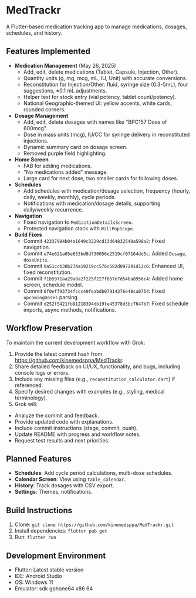 # MedTrackr

A Flutter-based medication tracking app to manage medications, dosages, schedules, and history.

## Features Implemented
- **Medication Management** (May 26, 2025)
  - Add, edit, delete medications (Tablet, Capsule, Injection, Other).
  - Quantity units (g, mg, mcg, mL, IU, Unit) with accurate conversions.
  - Reconstitution for Injection/Other: fluid, syringe size (0.3-5mL), four suggestions, ±0.1 mL adjustments.
  - Helper text for stock entry (vial potency, tablet count/potency).
  - National Geographic-themed UI: yellow accents, white cards, rounded corners.
- **Dosage Management**
  - Add, edit, delete dosages with names like "BPC157 Dose of 600mcg".
  - Dose in mass units (mcg), IU/CC for syringe delivery in reconstituted injections.
  - Dynamic summary card on dosage screen.
  - Removed purple field highlighting.
- **Home Screen**
  - FAB for adding medications.
  - "No medications added" message.
  - Large card for next dose, two smaller cards for following doses.
- **Schedules**
  - Add schedules with medication/dosage selection, frequency (hourly, daily, weekly, monthly), cycle periods.
  - Notifications with medication/dosage details, supporting daily/weekly recurrence.
- **Navigation**
  - Fixed navigation to `MedicationDetailsScreen`.
  - Protected navigation stack with `WillPopScope`.
- **Build Fixes**
  - Commit `42337984b04a1649c3229cd13d64832540a598a2`: Fixed navigation.
  - Commit `e74e621a05e653bd8d730056e2519cf07164dd5c`: Added `Dosage`, `doseUnits`.
  - Commit `0a51ccb38b274a19219cc576c682d097291d12c6`: Enhanced UI, fixed reconstitution.
  - Commit `f1b5971aa29a8a2f225f227f857e7d54ba8956c4`: Added home screen, schedule model.
  - Commit `6f0eff93734fccc40feabdb07914376e48ca0754`: Fixed `upcomingDoses` parsing.
  - Commit `d252f5421fb91218394db19fe45378d3bc7647b7`: Fixed schedule imports, async methods, notifications.

## Workflow Preservation
To maintain the current development workflow with Grok:
1. Provide the latest commit hash from https://github.com/kinemedsppa/MedTrackr.
2. Share detailed feedback on UI/UX, functionality, and bugs, including console logs or errors.
3. Include any missing files (e.g., `reconstitution_calculator.dart`) if referenced.
4. Specify desired changes with examples (e.g., styling, medical terminology).
5. Grok will:
  - Analyze the commit and feedback.
  - Provide updated code with explanations.
  - Include commit instructions (stage, commit, push).
  - Update README with progress and workflow notes.
  - Request test results and next priorities.

## Planned Features
- **Schedules**: Add cycle period calculations, multi-dose schedules.
- **Calendar Screen**: View using `table_calendar`.
- **History**: Track dosages with CSV export.
- **Settings**: Themes, notifications.

## Build Instructions
1. Clone: `git clone https://github.com/kinemedsppa/MedTrackr.git`
2. Install dependencies: `flutter pub get`
3. Run: `flutter run`

## Development Environment
- Flutter: Latest stable version
- IDE: Android Studio
- OS: Windows 11
- Emulator: sdk gphone64 x86 64